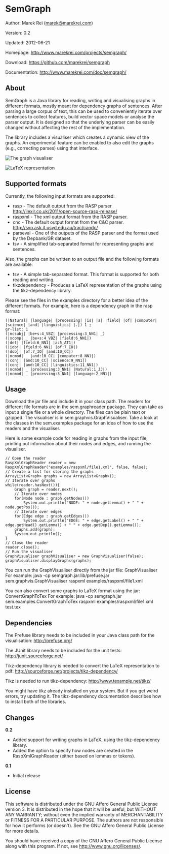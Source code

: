 SemGraph
=========

Author:		Marek Rei (marek@marekrei.com)

Version:	0.2

Updated:	2012-06-21

Homepage:	<http://www.marekrei.com/projects/semgraph/>

Download:	<https://github.com/marekrei/semgraph>

Documentation:	<http://www.marekrei.com/doc/semgraph/>

About
-----

SemGraph is a Java library for reading, writing and visualising graphs in different formats, mostly meant for dependency graphs of sentences.
After parsing a large corpus of text, this can be used to conveniently iterate over sentences to collect features, build vector space models or analyse the parser output.
It is designed so that the underlying parser can be easily changed without affecting the rest of the implementation.

The library includes a visualiser which creates a dynamic view of the graphs. An experimental feature can be enabled to also edit the graphs (e.g., correcting parses) using that interface.

![](http://www.marekrei.com/img/semgraph_graphvisualiser_screenshot.png "The graph visualiser")

![](http://www.marekrei.com/img/semgraph_latex.png "LaTeX representation")

Supported formats
-----------------
Currently, the following input formats are supported:

* rasp - The default output from the RASP parser <http://ilexir.co.uk/2011/open-source-rasp-release/>
* raspxml - The xml output format from the RASP parser.
* cnc - The default output format from the C&C parser. <http://svn.ask.it.usyd.edu.au/trac/candc/>
* parseval - One of the outputs of the RASP parser and the format used by the Depbank/GR dataset.
* tsv - A simplified tab-separated format for representing graphs and sentences.

Also, the graphs can be written to an output file and the following formats are available:

* tsv - A simple tab-separated format. This format is supported for both reading and writing.
* tikzdependency - Produces a LaTeX representation of the graphs using the tikz-dependency library.

Please see the files in the examples directory for a better idea of the different formats. For example, here is a dependency graph in the rasp format:

	(|Natural| |language| |processing| |is| |a| |field| |of| |computer| |science| |and| |linguistics| |.|) 1 ;
	gr-list: 1
	(|ncsubj| |be+s:4_VBZ| |processing:3_NN1| _)
	(|xcomp| _ |be+s:4_VBZ| |field:6_NN1|)
	(|det| |field:6_NN1| |a:5_AT1|)
	(|iobj| |field:6_NN1| |of:7_IO|)
	(|dobj| |of:7_IO| |and:10_CC|)
	(|ncmod| _ |and:10_CC| |computer:8_NN1|)
	(|conj| |and:10_CC| |science:9_NN1|)
	(|conj| |and:10_CC| |linguistics:11_NN1|)
	(|ncmod| _ |processing:3_NN1| |Natural:1_JJ|)
	(|ncmod| _ |processing:3_NN1| |language:2_NN1|)


Usage
-----

Download the jar file and include it in your class path. The readers for different file formats are in the sem.graphreader package. They can take as input a single file or a whole directory. The files can be plain text or gzipped. The visualiser is in sem.graphvis.GraphVisualiser.
Take a look at the classes in the sem.examples package for an idea of how to use the readers and the visualiser.

Here is some example code for reading in graphs from the input file, printing out information about their nodes and edges, and running the visualiser.

	// Open the reader
	RaspXmlGraphReader reader = new RaspXmlGraphReader("examples/raspxml/file1.xml", false, false);
	// Create a list for storing the graphs
	ArrayList<Graph> graphs = new ArrayList<Graph>();
	// Iterate over graphs
	while(reader.hasNext()){ 
		Graph graph = reader.next();
		// Iterate over nodes
		for(Node node : graph.getNodes()) 
			System.out.println("NODE: " + node.getLemma() + " " + node.getPos());
		// Iterate over edges
		for(Edge edge : graph.getEdges()) 
			System.out.println("EDGE: " + edge.getLabel() + " " + edge.getHead().getLemma() + " " + edge.getDep().getLemma());
		graphs.add(graph);
		System.out.println();
	}
	// Close the reader
	reader.close();
	// Run the visualiser
	GraphVisualiser graphVisualiser = new GraphVisualiser(false);
	graphVisualiser.displayGraphs(graphs);

You can run the  GraphVisualiser directly from the jar file:
	GraphVisualiser <inputtype> <inputpath>
For example:
	java -cp semgraph.jar:lib/prefuse.jar sem.graphvis.GraphVisualiser raspxml examples/raspxml/file1.xml


You can also convert some graphs to LaTeX format using the jar:
	ConvertGraphToTex <inputtype> <inputpath> <outputpath>
For example:
	java -cp semgraph.jar sem.examples.ConvertGraphToTex raspxml examples/raspxml/file1.xml test.tex


Dependencies
------------

The Prefuse library needs to be included in your Java class path for the visualisation: <http://prefuse.org/>

The JUnit library needs to be included for the unit tests: <http://junit.sourceforge.net/>

Tikz-dependency library is needed to convert the LaTeX representation to pdf: <http://sourceforge.net/projects/tikz-dependency/>

Tikz is needed to run tikz-dependency: http://www.texample.net/tikz/

You might have tikz already installed on your system. But if you get weird errors, try updating it. The tikz-dependency documentation describes how to install both of the libraries.

Changes
-------

**0.2**
* Added support for writing graphs in LaTeX, using the tikz-dependency library.
* Added the option to specify how nodes are created in the RaspXmlGraphReader (either based on lemmas or tokens).

**0.1**
* Initial release


License
-------

This software is distributed under the GNU Affero General Public License version 3. It is distributed in the hope that it will be useful, but WITHOUT ANY WARRANTY; without even the implied warranty of MERCHANTABILITY or FITNESS FOR A PARTICULAR PURPOSE. The authors are not responsible for how it performs (or doesn't). See the GNU Affero General Public License for more details.

You should have received a copy of the GNU Affero General Public License along with this program. If not, see <http://www.gnu.org/licenses/>.
